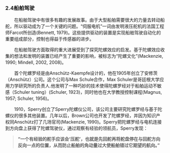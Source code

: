 ### 2.4船舶驾驶

　　在船舶驾驶中有很多有趣的发展故事。由于大型船舶需要很大的力量去转动船舵，所以驱动成为了一个关键的问题。“伺服电机”一词由发明液压舵机的法国工程师Farcot所创造(Bennett, 1979)。这些提供驱动的装置是实现船舶驾驶自动化的重要组成部分，控制也得益于传感器的进步。
  
　　在船舶驾驶方面取得的重大进展受到了探究陀螺效应的启发。基于陀螺效应收集的想法和发明的装置已经产生了重要的影响，被标志为“陀螺文化”(Mackenzie, 1990; Mindell, 2002, 2008)。
  
　　首个陀螺罗经是由Anschütz-Kaempfe设计的，他在1905年创立了安修茨（Anschütz）公司。这个公司与Max Schule合作，Max Schuler是哥廷根大学应用力学研究所的负责人.他发明了一种巧妙的技术使得陀螺罗经对于船舶运动不敏感（Schuler tuning）(Schuler, 1923)，同时他也在大学教授控制课程(Magnus, 1957; Schuler, 1956)。
  
　　1910，Sperry创立了Sperry陀螺仪公司，该公司主要研究陀螺罗经与基于陀螺仪的很多其他装置。几年以后，Brown公司也开发了陀螺罗经，并因为知识产权同Anschütz打了几场官司(Mackenzie, 1990)。Sperry把陀螺罗经与电机连接到方向盘上获得了陀螺驾驶仪，通过观察有经验的领航员，Sperry发现：
  

> **“一个有经验的舵手应该会‘压舵’，也就是先回舵再将舵盘停在与回舵方向反向一点的位置，从而防止船舶的角动量过大使船舶错过它期望的航向。”**

